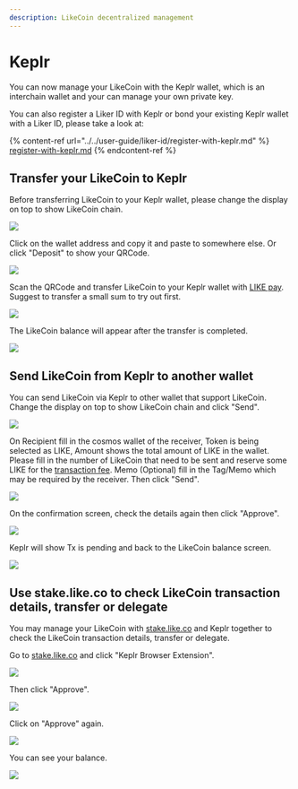 ```yaml
---
description: LikeCoin decentralized management
---
```


# Keplr

You can now manage your LikeCoin with the Keplr wallet, which is an interchain wallet and your can manage your own private key.

You can also register a Liker ID with Keplr or bond your existing Keplr wallet with a Liker ID, please take a look at:

{% content-ref url="../../user-guide/liker-id/register-with-keplr.md" %}
[register-with-keplr.md](../../user-guide/liker-id/register-with-keplr.md)
{% endcontent-ref %}

## **Transfer your LikeCoin to Keplr**

Before transferring LikeCoin to your Keplr wallet, please change the display on top to show LikeCoin chain.

![](<../../.gitbook/assets/keplr-liker-id-07 (1).png>)

Click on the wallet address and copy it and paste to somewhere else. Or click "Deposit" to show your QRCode.

![](../../.gitbook/assets/keplr05.png)

Scan the QRCode and transfer LikeCoin to your Keplr wallet with [LIKE pay](like-pay.md). Suggest to transfer a small sum to try out first.

![](../../.gitbook/assets/keplr05dot5.png)

The LikeCoin balance will appear after the transfer is completed.

![](../../.gitbook/assets/keplr-liker-id-08.png)

## **Send LikeCoin from Keplr to another wallet**

You can send LikeCoin via Keplr to other wallet that support LikeCoin. Change the display on top to show LikeCoin chain and click "Send".

![](../../.gitbook/assets/keplr10.png)

On Recipient fill in the cosmos wallet of the receiver, Token is being selected as LIKE, Amount shows the total amount of LIKE in the wallet. Please fill in the number of LikeCoin that need to be sent and reserve some LIKE for the [transaction fee](transaction-fee.md). Memo (Optional) fill in the Tag/Memo which may be required by the receiver. Then click "Send".

![](../../.gitbook/assets/keplr11.png)

On the confirmation screen, check the details again then click "Approve".

![](../../.gitbook/assets/keplr12.png)

Keplr will show Tx is pending and back to the LikeCoin balance screen.

![](../../.gitbook/assets/keplr13.png)

## **Use stake.like.co to check LikeCoin transaction details, transfer or delegate**

You may manage your LikeCoin with [stake.like.co](https://stake.like.co) and Keplr together to check the LikeCoin transaction details, transfer or delegate.

Go to [stake.like.co](http://stake.like.co) and click "Keplr Browser Extension".

![](../../.gitbook/assets/keplr06.png)

Then click "Approve".

![](../../.gitbook/assets/keplr07.png)

Click on "Approve" again.

![](../../.gitbook/assets/keplr08.png)

You can see your balance.

![](../../.gitbook/assets/keplr09.png)
